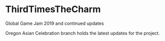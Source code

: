 # ThirdTimesTheCharm
Global Game Jam 2019 and continued updates

Oregon Asian Celebration branch holds the latest updates for the project.
